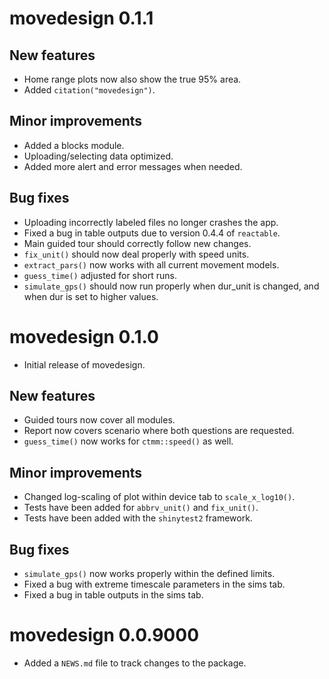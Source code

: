# movedesign 0.1.1

## New features

-   Home range plots now also show the true 95% area.
-   Added `citation("movedesign")`.

## Minor improvements

-   Added a blocks module.
-   Uploading/selecting data optimized.
-   Added more alert and error messages when needed.

## Bug fixes

-   Uploading incorrectly labeled files no longer crashes the app. 
-   Fixed a bug in table outputs due to version 0.4.4 of `reactable`.
-   Main guided tour should correctly follow new changes.
-   `fix_unit()` should now deal properly with speed units.
-   `extract_pars()` now works with all current movement models.
-   `guess_time()` adjusted for short runs.
-   `simulate_gps()` should now run properly when dur_unit is changed, and when dur is set to higher values.

# movedesign 0.1.0

-   Initial release of movedesign.

## New features

-   Guided tours now cover all modules.
-   Report now covers scenario where both questions are requested.
-   `guess_time()` now works for `ctmm::speed()` as well.

## Minor improvements

-   Changed log-scaling of plot within device tab to `scale_x_log10()`.
-   Tests have been added for `abbrv_unit()` and `fix_unit()`.
-   Tests have been added with the `shinytest2` framework.

## Bug fixes

-   `simulate_gps()` now works properly within the defined limits.
-   Fixed a bug with extreme timescale parameters in the sims tab.
-   Fixed a bug in table outputs in the sims tab.

# movedesign 0.0.9000

-   Added a `NEWS.md` file to track changes to the package.

